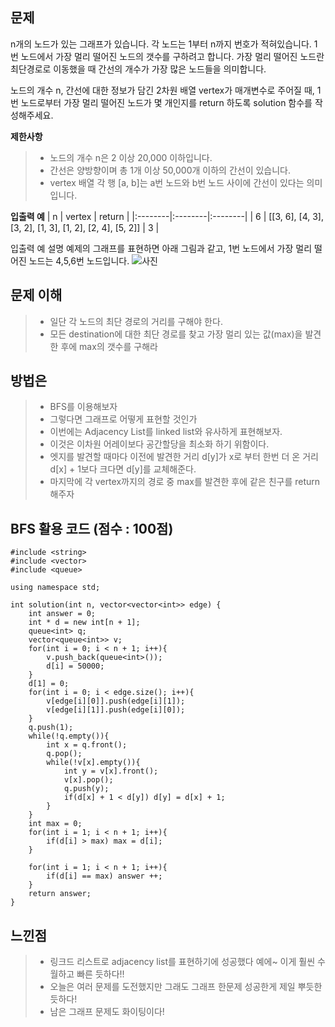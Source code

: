 ## 문제
n개의 노드가 있는 그래프가 있습니다. 각 노드는 1부터 n까지 번호가 적혀있습니다. 1번 노드에서 가장 멀리 떨어진 노드의 갯수를 구하려고 합니다. 가장 멀리 떨어진 노드란 최단경로로 이동했을 때 간선의 개수가 가장 많은 노드들을 의미합니다.

노드의 개수 n, 간선에 대한 정보가 담긴 2차원 배열 vertex가 매개변수로 주어질 때, 1번 노드로부터 가장 멀리 떨어진 노드가 몇 개인지를 return 하도록 solution 함수를 작성해주세요.

**제한사항**
>* 노드의 개수 n은 2 이상 20,000 이하입니다.
>* 간선은 양방향이며 총 1개 이상 50,000개 이하의 간선이 있습니다.
>* vertex 배열 각 행 [a, b]는 a번 노드와 b번 노드 사이에 간선이 있다는 의미입니다.

**입출력 예**
| n | vertex | return |
|:--------|:--------|:--------|
| 6 | [[3, 6], [4, 3], [3, 2], [1, 3], [1, 2], [2, 4], [5, 2]] | 3 |

입출력 예 설명
예제의 그래프를 표현하면 아래 그림과 같고, 1번 노드에서 가장 멀리 떨어진 노드는 4,5,6번 노드입니다.
![사진](https://raw.githubusercontent.com/zoomKoding/zoomKoding.github.io/source/assets/_posts/graph-1.png)


## 문제 이해

>* 일단 각 노드의 최단 경로의 거리를 구해야 한다.
>* 모든 destination에 대한 최단 경로를 찾고 가장 멀리 있는 값(max)을 발견한 후에 max의 갯수를 구해라

## 방법은

>* BFS를 이용해보자
>* 그렇다면 그래프로 어떻게 표현할 것인가
>* 이번에는 Adjacency List를 linked list와 유사하게 표현해보자.
>* 이것은 이차원 어레이보다 공간할당을 최소화 하기 위함이다.
>* 엣지를 발견할 때마다 이전에 발견한 거리 d[y]가 x로 부터 한번 더 온 거리 d[x] + 1보다 크다면 d[y]를 교체해준다.
>* 마지막에 각 vertex까지의 경로 중 max를 발견한 후에 같은 친구를 return 해주자


## BFS 활용 코드 (점수 : 100점)

    #include <string>
    #include <vector>
    #include <queue>

    using namespace std;

    int solution(int n, vector<vector<int>> edge) {
        int answer = 0;
        int * d = new int[n + 1];
        queue<int> q;
        vector<queue<int>> v;
        for(int i = 0; i < n + 1; i++){
            v.push_back(queue<int>());
            d[i] = 50000;
        }
        d[1] = 0; 
        for(int i = 0; i < edge.size(); i++){
            v[edge[i][0]].push(edge[i][1]);
            v[edge[i][1]].push(edge[i][0]);
        }
        q.push(1);
        while(!q.empty()){
            int x = q.front();
            q.pop();
            while(!v[x].empty()){
                int y = v[x].front();
                v[x].pop();
                q.push(y);
                if(d[x] + 1 < d[y]) d[y] = d[x] + 1;
            }
        }
        int max = 0;
        for(int i = 1; i < n + 1; i++){
            if(d[i] > max) max = d[i];
        }

        for(int i = 1; i < n + 1; i++){
            if(d[i] == max) answer ++;
        }
        return answer;
    }

## 느낀점

>* 링크드 리스트로 adjacency list를 표현하기에 성공했다 예에~ 이게 훨씬 수월하고 빠른 듯하다!!
>* 오늘은 여러 문제를 도전했지만 그래도 그래프 한문제 성공한게 제일 뿌듯한듯하다! 
>* 남은 그래프 문제도 화이팅이다!
